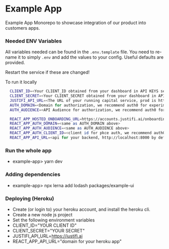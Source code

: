 # Example App

Example App Monorepo to showcase integration of our product into customers apps.

### Needed ENV Variables

All variables needed can be found in the `.env.template` file. You need to re-name it to simply `.env` and add the values to your config. Useful defaults are provided.

Restart the service if these are changed!

To run it locally

```.sh
  CLIENT_ID=<Your CLIENT_ID obtained from your dashboard in API KEYS section>
  CLIENT_SECRET=<Your CLIENT_SECRET obtained from your dashboard in API KEYS section>
  JUSTIFI_API_URL=<The URL of your running capital service, prod is https://justifi.ai>
  AUTH_DOMAIN=<Domain for authorization, we recommend auth0 for experimentation>
  AUTH_AUDIENCE=<API Audience for authorization, we recommend auth0 for experimentation>

  REACT_APP_HOSTED_ONBOARDING_URL=https://accounts.justifi.ai/onboarding
  REACT_APP_AUTH_DOMAIN=<same as AUTH_DOMAIN above>
  REACT_APP_AUTH_AUDIENCE=<same as AUTH_AUDIENCE above>
  REACT_APP_AUTH_CLIENT_ID=<client id for pkce auth, we recommend auth0>
  REACT_APP_API_URL=<api for your backend, http://localhost:8000 by default>
```

### Run the whole app

- example-app> yarn dev

### Adding dependencies

- example-app> npx lerna add lodash packages/example-ui

### Deploying (Heroku)
* Create (or login to) your heroku account, and install the heroku cli.
* Create a new node js project
* Set the following environment variables
 * CLIENT_ID="YOUR CLIENT ID"
 * CLIENT_SECRET="YOUR SECRET"
 * JUSTIFI_API_URL=https://justifi.ai
 * REACT_APP_API_URL="domain for your heroku app"
